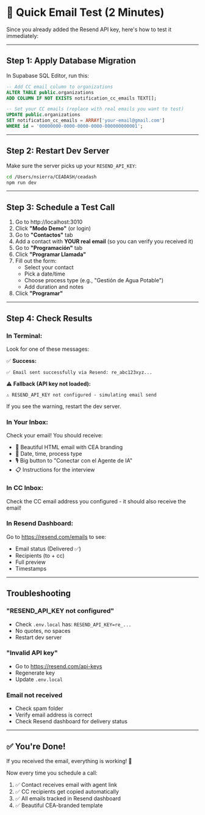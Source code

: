 # 🚀 Quick Email Test (2 Minutes)

Since you already added the Resend API key, here's how to test it immediately:

---

## **Step 1: Apply Database Migration**

In Supabase SQL Editor, run this:

```sql
-- Add CC email column to organizations
ALTER TABLE public.organizations
ADD COLUMN IF NOT EXISTS notification_cc_emails TEXT[];

-- Set your CC emails (replace with real emails you want to test)
UPDATE public.organizations
SET notification_cc_emails = ARRAY['your-email@gmail.com']
WHERE id = '00000000-0000-0000-0000-000000000001';
```

---

## **Step 2: Restart Dev Server**

Make sure the server picks up your `RESEND_API_KEY`:

```bash
cd /Users/nsierra/CEADASH/ceadash
npm run dev
```

---

## **Step 3: Schedule a Test Call**

1. Go to http://localhost:3010
2. Click **"Modo Demo"** (or login)
3. Go to **"Contactos"** tab
4. Add a contact with **YOUR real email** (so you can verify you received it)
5. Go to **"Programación"** tab
6. Click **"Programar Llamada"**
7. Fill out the form:
   - Select your contact
   - Pick a date/time
   - Choose process type (e.g., "Gestión de Agua Potable")
   - Add duration and notes
8. Click **"Programar"**

---

## **Step 4: Check Results**

### **In Terminal:**
Look for one of these messages:

✅ **Success:**
```
✅ Email sent successfully via Resend: re_abc123xyz...
```

⚠️ **Fallback (API key not loaded):**
```
⚠️ RESEND_API_KEY not configured - simulating email send
```

If you see the warning, restart the dev server.

### **In Your Inbox:**
Check your email! You should receive:
- 📧 Beautiful HTML email with CEA branding
- 📅 Date, time, process type
- 🎙️ Big button to "Conectar con el Agente de IA"
- 📋 Instructions for the interview

### **In CC Inbox:**
Check the CC email address you configured - it should also receive the email!

### **In Resend Dashboard:**
Go to https://resend.com/emails to see:
- Email status (Delivered ✅)
- Recipients (to + cc)
- Full preview
- Timestamps

---

## **Troubleshooting**

### **"RESEND_API_KEY not configured"**
- Check `.env.local` has: `RESEND_API_KEY=re_...`
- No quotes, no spaces
- Restart dev server

### **"Invalid API key"**
- Go to https://resend.com/api-keys
- Regenerate key
- Update `.env.local`

### **Email not received**
- Check spam folder
- Verify email address is correct
- Check Resend dashboard for delivery status

---

## **✅ You're Done!**

If you received the email, everything is working! 🎉

Now every time you schedule a call:
1. ✅ Contact receives email with agent link
2. ✅ CC recipients get copied automatically
3. ✅ All emails tracked in Resend dashboard
4. ✅ Beautiful CEA-branded template

